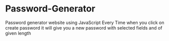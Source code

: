 # Password-Generator
Password generator website using JavaScript
Every Time when you click on create password it will give you a new password
with selected fields and of given length
